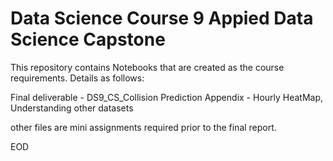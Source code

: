 # Data Science Course 9 Appied Data Science Capstone
This repository contains Notebooks that are created as the course requirements. Details as follows:

Final deliverable  -  DS9_CS_Collision Prediction
  Appendix - Hourly HeatMap, Understanding other datasets


other files are mini assignments required prior to the final report.

EOD
